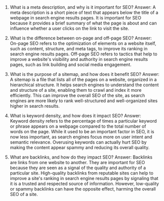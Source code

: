 1. What is a meta description, and why is it important for SEO?
Answer: A meta description is a short piece of text that appears below the title of a webpage in search engine results pages. It is important for SEO because it provides a brief summary of what the page is about and can influence whether a user clicks on the link to visit the site.

2. What is the difference between on-page and off-page SEO?
Answer: On-page SEO refers to the optimization of elements on a website itself, such as content, structure, and meta tags, to improve its ranking in search engine results pages. Off-page SEO refers to tactics that help to improve a website's visibility and authority in search engine results pages, such as link building and social media engagement.

3. What is the purpose of a sitemap, and how does it benefit SEO?
Answer: A sitemap is a file that lists all of the pages on a website, organized in a hierarchical structure. It helps search engines to understand the content and structure of a site, enabling them to crawl and index it more efficiently. This can improve the overall SEO of the site, as search engines are more likely to rank well-structured and well-organized sites higher in search results.

4. What is keyword density, and how does it impact SEO?
Answer: Keyword density refers to the percentage of times a particular keyword or phrase appears on a webpage compared to the total number of words on the page. While it used to be an important factor in SEO, it is now less important, as search engines focus more on user intent and semantic relevance. Overusing keywords can actually hurt SEO by making the content appear spammy and reducing its overall quality.

5. What are backlinks, and how do they impact SEO?
Answer: Backlinks are links from one website to another. They are important for SEO because they are seen as a signal of the quality and authority of a particular site. High-quality backlinks from reputable sites can help to improve a site's ranking in search engine results pages by signaling that it is a trusted and respected source of information. However, low-quality or spammy backlinks can have the opposite effect, harming the overall SEO of a site.